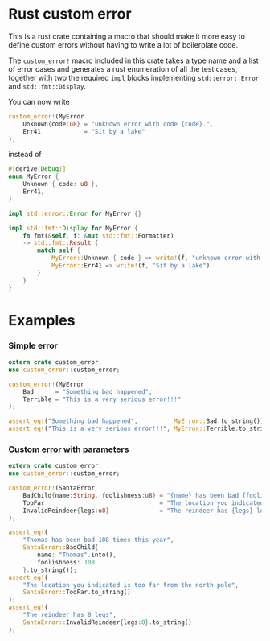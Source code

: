 # Rust custom error

This is a rust crate containing a macro that should make it more
easy to define custom errors without having to write a lot of boilerplate code.

The `custom_error!` macro included in this crate takes a type name
and a list of error cases and generates a rust enumeration of all the test cases,
together with two the required `impl` blocks implementing `std::error::Error`
and `std::fmt::Display`. 

You can now write

```rust
custom_error!(MyError
    Unknown{code:u8} = "unknown error with code {code}.",
    Err41            = "Sit by a lake"
);
```

instead of

```rust
#[derive(Debug)]
enum MyError {
    Unknown { code: u8 },
    Err41,
}

impl std::error::Error for MyError {}

impl std::fmt::Display for MyError {
    fn fmt(&self, f: &mut std::fmt::Formatter)
    -> std::fmt::Result {
        match self {
            MyError::Unknown { code } => write!(f, "unknown error with code {}." , code),
            MyError::Err41 => write!(f, "Sit by a lake")
        }
    }
}
```

# Examples

### Simple error
```rust
extern crate custom_error;
use custom_error::custom_error;

custom_error!(MyError
    Bad      = "Something bad happened",
    Terrible = "This is a very serious error!!!"
);

assert_eq!("Something bad happened",          MyError::Bad.to_string());
assert_eq!("This is a very serious error!!!", MyError::Terrible.to_string());
```

### Custom error with parameters
```rust
extern crate custom_error;
use custom_error::custom_error;

custom_error!(SantaError
    BadChild{name:String, foolishness:u8} = "{name} has been bad {foolishness} times this year",
    TooFar                                = "The location you indicated is too far from the north pole",
    InvalidReindeer{legs:u8}              = "The reindeer has {legs} legs"
);

assert_eq!(
    "Thomas has been bad 108 times this year",
    SantaError::BadChild{
        name: "Thomas".into(),
        foolishness: 108
    }.to_string());
assert_eq!(
    "The location you indicated is too far from the north pole",
    SantaError::TooFar.to_string()
);
assert_eq!(
    "The reindeer has 8 legs",
    SantaError::InvalidReindeer{legs:8}.to_string()
);
```